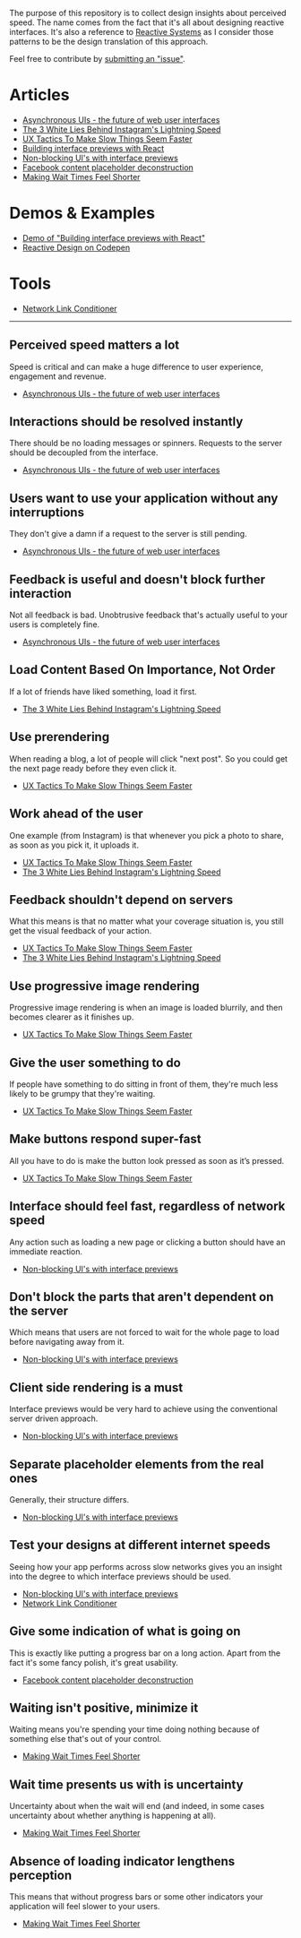 The purpose of this repository is to collect design insights about perceived speed.
The name comes from the fact that it's all about designing reactive interfaces.
It's also a reference to [Reactive Systems](http://www.reactivemanifesto.org/) as I consider those patterns to be the design translation of this approach.

Feel free to contribute by [submitting an "issue"](https://github.com/Zhouzi/reactivedesign/issues).

# Articles

* [Asynchronous UIs - the future of web user interfaces](http://old.alexmaccaw.com/posts/async_ui)
* [The 3 White Lies Behind Instagram's Lightning Speed](http://www.fastcodesign.com/1669788/the-3-white-lies-behind-instagrams-lightning-speed)
* [UX Tactics To Make Slow Things Seem Faster](http://blog.placeit.net/ux-tactics-make-slow-things-seem-faster/)
* [Building interface previews with React](http://www.callumhart.com/blog/building-interface-previews-with-react)
* [Non-blocking UI's with interface previews](http://www.callumhart.com/blog/non-blocking-uis-with-interface-previews)
* [Facebook content placeholder deconstruction](http://cloudcannon.com/deconstructions/2014/11/15/facebook-content-placeholder-deconstruction.html)
* [Making Wait Times Feel Shorter](http://usabilitypost.com/2009/01/23/making-wait-times-feel-shorter/)

# Demos & Examples

* [Demo of "Building interface previews with React"](http://www.callumhart.com/demo/building-interface-previews-with-react)
* [Reactive Design on Codepen](http://codepen.io/Zhouzi/full/ogdxJj/)

# Tools

* [Network Link Conditioner](http://nshipster.com/network-link-conditioner/)

---

## Perceived speed matters a lot

Speed is critical and can make a huge difference to user experience, engagement and revenue.

* [Asynchronous UIs - the future of web user interfaces](http://old.alexmaccaw.com/posts/async_ui)

## Interactions should be resolved instantly

There should be no loading messages or spinners.
Requests to the server should be decoupled from the interface.

* [Asynchronous UIs - the future of web user interfaces](http://old.alexmaccaw.com/posts/async_ui)

## Users want to use your application without any interruptions

They don't give a damn if a request to the server is still pending.

* [Asynchronous UIs - the future of web user interfaces](http://old.alexmaccaw.com/posts/async_ui)

## Feedback is useful and doesn't block further interaction

Not all feedback is bad. Unobtrusive feedback that's actually useful to your users is completely fine.

* [Asynchronous UIs - the future of web user interfaces](http://old.alexmaccaw.com/posts/async_ui)



## Load Content Based On Importance, Not Order

If a lot of friends have liked something, load it first.

* [The 3 White Lies Behind Instagram's Lightning Speed](http://www.fastcodesign.com/1669788/the-3-white-lies-behind-instagrams-lightning-speed)



## Use prerendering

When reading a blog, a lot of people will click "next post".
So you could get the next page ready before they even click it.

* [UX Tactics To Make Slow Things Seem Faster](http://blog.placeit.net/ux-tactics-make-slow-things-seem-faster/)

## Work ahead of the user

One example (from Instagram) is that whenever you pick a photo to share, as soon as you pick it, it uploads it.

* [UX Tactics To Make Slow Things Seem Faster](http://blog.placeit.net/ux-tactics-make-slow-things-seem-faster/)
* [The 3 White Lies Behind Instagram's Lightning Speed](http://www.fastcodesign.com/1669788/the-3-white-lies-behind-instagrams-lightning-speed)

## Feedback shouldn't depend on servers

What this means is that no matter what your coverage situation is, you still get the visual feedback of your action.

* [UX Tactics To Make Slow Things Seem Faster](http://blog.placeit.net/ux-tactics-make-slow-things-seem-faster/)
* [The 3 White Lies Behind Instagram's Lightning Speed](http://www.fastcodesign.com/1669788/the-3-white-lies-behind-instagrams-lightning-speed)

## Use progressive image rendering

Progressive image rendering is when an image is loaded blurrily, and then becomes clearer as it finishes up.

* [UX Tactics To Make Slow Things Seem Faster](http://blog.placeit.net/ux-tactics-make-slow-things-seem-faster/)

## Give the user something to do

If people have something to do sitting in front of them, they're much less likely to be grumpy that they're waiting.

* [UX Tactics To Make Slow Things Seem Faster](http://blog.placeit.net/ux-tactics-make-slow-things-seem-faster/)

## Make buttons respond super-fast

All you have to do is make the button look pressed as soon as it’s pressed.

* [UX Tactics To Make Slow Things Seem Faster](http://blog.placeit.net/ux-tactics-make-slow-things-seem-faster/)



## Interface should feel fast, regardless of network speed

Any action such as loading a new page or clicking a button should have an immediate reaction.

* [Non-blocking UI's with interface previews](http://www.callumhart.com/blog/non-blocking-uis-with-interface-previews)

## Don't block the parts that aren't dependent on the server

Which means that users are not forced to wait for the whole page to load before navigating away from it.

* [Non-blocking UI's with interface previews](http://www.callumhart.com/blog/non-blocking-uis-with-interface-previews)

## Client side rendering is a must

Interface previews would be very hard to achieve using the conventional server driven approach.

* [Non-blocking UI's with interface previews](http://www.callumhart.com/blog/non-blocking-uis-with-interface-previews)

## Separate placeholder elements from the real ones

Generally, their structure differs.

* [Non-blocking UI's with interface previews](http://www.callumhart.com/blog/non-blocking-uis-with-interface-previews)

## Test your designs at different internet speeds

Seeing how your app performs across slow networks gives you an insight into the degree to which interface previews should be used.

* [Non-blocking UI's with interface previews](http://www.callumhart.com/blog/non-blocking-uis-with-interface-previews)
* [Network Link Conditioner](http://nshipster.com/network-link-conditioner/)



## Give some indication of what is going on

This is exactly like putting a progress bar on a long action. Apart from the fact it's some fancy polish, it's great usability.

* [Facebook content placeholder deconstruction](http://cloudcannon.com/deconstructions/2014/11/15/facebook-content-placeholder-deconstruction.html)



## Waiting isn't positive, minimize it

Waiting means you're spending your time doing nothing because of something else that's out of your control.

* [Making Wait Times Feel Shorter](http://usabilitypost.com/2009/01/23/making-wait-times-feel-shorter/)

## Wait time presents us with is uncertainty

Uncertainty about when the wait will end (and indeed, in some cases uncertainty about whether anything is happening at all).

* [Making Wait Times Feel Shorter](http://usabilitypost.com/2009/01/23/making-wait-times-feel-shorter/)

## Absence of loading indicator lengthens perception

This means that without progress bars or some other indicators your application will feel slower to your users.

* [Making Wait Times Feel Shorter](http://usabilitypost.com/2009/01/23/making-wait-times-feel-shorter/)
